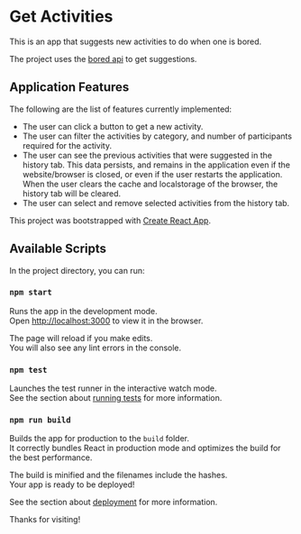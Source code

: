 # Get Activities

This is an app that suggests new activities to do when one is bored.

The project uses the [bored api](https://boredapi.com/api/) to get suggestions.

## Application Features

The following are the list of features currently implemented:

-   The user can click a button to get a new activity.
-   The user can filter the activities by category, and number of participants required for the activity.
-   The user can see the previous activities that were suggested in the history tab. This data persists, and remains in the application even if the website/browser is closed, or even if the user restarts the application. When the user clears the cache and localstorage of the browser, the history tab will be cleared.
-   The user can select and remove selected activities from the history tab.

This project was bootstrapped with [Create React App](https://github.com/facebook/create-react-app).

## Available Scripts

In the project directory, you can run:

### `npm start`

Runs the app in the development mode.<br /> Open
[http://localhost:3000](http://localhost:3000) to view it in the browser.

The page will reload if you make edits.<br /> You will also see any lint errors
in the console.

### `npm test`

Launches the test runner in the interactive watch mode.<br /> See the section
about
[running tests](https://facebook.github.io/create-react-app/docs/running-tests)
for more information.

### `npm run build`

Builds the app for production to the `build` folder.<br /> It correctly bundles
React in production mode and optimizes the build for the best performance.

The build is minified and the filenames include the hashes.<br /> Your app is
ready to be deployed!

See the section about
[deployment](https://facebook.github.io/create-react-app/docs/deployment) for
more information.

Thanks for visiting!
